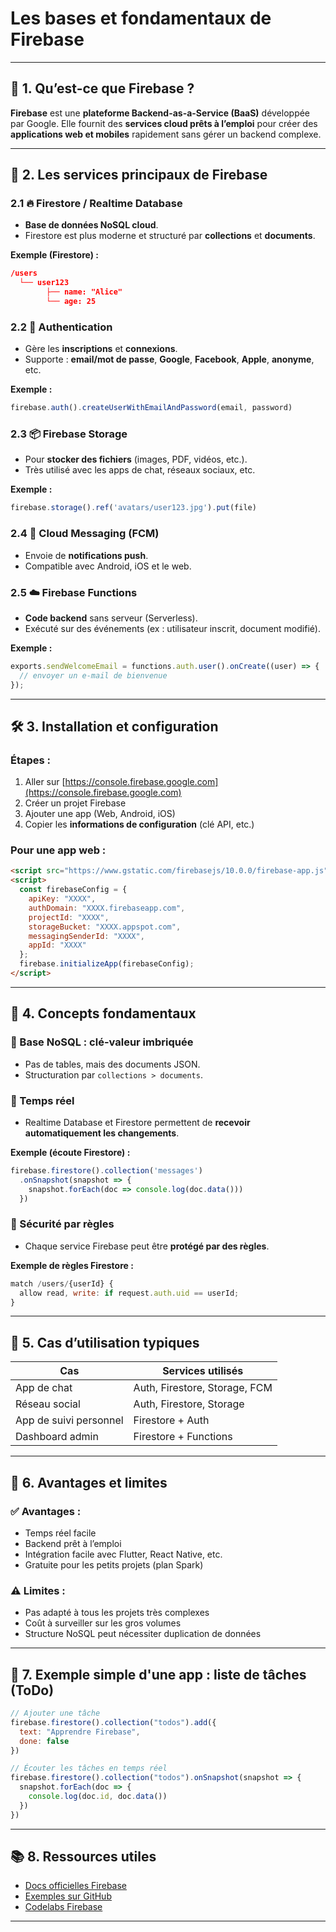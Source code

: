 # Les **bases et fondamentaux de Firebase**

---

## 🧱 **1. Qu’est-ce que Firebase ?**

**Firebase** est une **plateforme Backend-as-a-Service (BaaS)** développée par Google. Elle fournit des **services cloud prêts à l’emploi** pour créer des **applications web et mobiles** rapidement sans gérer un backend complexe.

---

## 🚀 **2. Les services principaux de Firebase**

### 2.1 🔥 Firestore / Realtime Database

* **Base de données NoSQL cloud**.
* Firestore est plus moderne et structuré par **collections** et **documents**.

**Exemple (Firestore) :**

```json
/users
  └── user123
        ├── name: "Alice"
        └── age: 25
```

### 2.2 🔐 Authentication

* Gère les **inscriptions** et **connexions**.
* Supporte : **email/mot de passe**, **Google**, **Facebook**, **Apple**, **anonyme**, etc.

**Exemple :**

```js
firebase.auth().createUserWithEmailAndPassword(email, password)
```

### 2.3 📦 Firebase Storage

* Pour **stocker des fichiers** (images, PDF, vidéos, etc.).
* Très utilisé avec les apps de chat, réseaux sociaux, etc.

**Exemple :**

```js
firebase.storage().ref('avatars/user123.jpg').put(file)
```

### 2.4 📩 Cloud Messaging (FCM)

* Envoie de **notifications push**.
* Compatible avec Android, iOS et le web.

### 2.5 ☁️ Firebase Functions

* **Code backend** sans serveur (Serverless).
* Exécuté sur des événements (ex : utilisateur inscrit, document modifié).

**Exemple :**

```js
exports.sendWelcomeEmail = functions.auth.user().onCreate((user) => {
  // envoyer un e-mail de bienvenue
});
```

---

## 🛠️ **3. Installation et configuration**

### Étapes :

1. Aller sur [https://console.firebase.google.com](https://console.firebase.google.com)
2. Créer un projet Firebase
3. Ajouter une app (Web, Android, iOS)
4. Copier les **informations de configuration** (clé API, etc.)

### Pour une app web :

```html
<script src="https://www.gstatic.com/firebasejs/10.0.0/firebase-app.js"></script>
<script>
  const firebaseConfig = {
    apiKey: "XXXX",
    authDomain: "XXXX.firebaseapp.com",
    projectId: "XXXX",
    storageBucket: "XXXX.appspot.com",
    messagingSenderId: "XXXX",
    appId: "XXXX"
  };
  firebase.initializeApp(firebaseConfig);
</script>
```

---

## 🧠 **4. Concepts fondamentaux**

### 🔄 Base NoSQL : clé-valeur imbriquée

* Pas de tables, mais des documents JSON.
* Structuration par `collections > documents`.

### 📡 Temps réel

* Realtime Database et Firestore permettent de **recevoir automatiquement les changements**.

**Exemple (écoute Firestore) :**

```js
firebase.firestore().collection('messages')
  .onSnapshot(snapshot => {
    snapshot.forEach(doc => console.log(doc.data()))
  })
```

### 🔐 Sécurité par règles

* Chaque service Firebase peut être **protégé par des règles**.

**Exemple de règles Firestore :**

```js
match /users/{userId} {
  allow read, write: if request.auth.uid == userId;
}
```

---

## 🎯 **5. Cas d’utilisation typiques**

| Cas                    | Services utilisés             |
| ---------------------- | ----------------------------- |
| App de chat            | Auth, Firestore, Storage, FCM |
| Réseau social          | Auth, Firestore, Storage      |
| App de suivi personnel | Firestore + Auth              |
| Dashboard admin        | Firestore + Functions         |

---

## 📌 **6. Avantages et limites**

### ✅ Avantages :

* Temps réel facile
* Backend prêt à l’emploi
* Intégration facile avec Flutter, React Native, etc.
* Gratuite pour les petits projets (plan Spark)

### ⚠️ Limites :

* Pas adapté à tous les projets très complexes
* Coût à surveiller sur les gros volumes
* Structure NoSQL peut nécessiter duplication de données

---

## 🧪 **7. Exemple simple d'une app : liste de tâches (ToDo)**

```js
// Ajouter une tâche
firebase.firestore().collection("todos").add({
  text: "Apprendre Firebase",
  done: false
})

// Écouter les tâches en temps réel
firebase.firestore().collection("todos").onSnapshot(snapshot => {
  snapshot.forEach(doc => {
    console.log(doc.id, doc.data())
  })
})
```

---

## 📚 **8. Ressources utiles**

* [Docs officielles Firebase](https://firebase.google.com/docs)
* [Exemples sur GitHub](https://github.com/firebase/)
* [Codelabs Firebase](https://firebase.google.com/codelabs)

---
